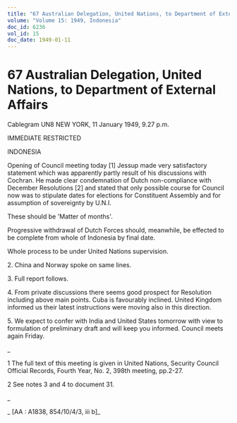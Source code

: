 ```yaml
---
title: "67 Australian Delegation, United Nations, to Department of External Affairs"
volume: "Volume 15: 1949, Indonesia"
doc_id: 6236
vol_id: 15
doc_date: 1949-01-11
---
```


# 67 Australian Delegation, United Nations, to Department of External Affairs

Cablegram UN8 NEW YORK, 11 January 1949, 9.27 p.m.

IMMEDIATE RESTRICTED

INDONESIA

Opening of Council meeting today [1] Jessup made very satisfactory statement which was apparently partly result of his discussions with Cochran. He made clear condemnation of Dutch non-compliance with December Resolutions [2] and stated that only possible course for Council now was to stipulate dates for elections for Constituent Assembly and for assumption of sovereignty by U.N.I.

These should be 'Matter of months'.

Progressive withdrawal of Dutch Forces should, meanwhile, be effected to be complete from whole of Indonesia by final date.

Whole process to be under United Nations supervision.

2\. China and Norway spoke on same lines.

3\. Full report follows.

4\. From private discussions there seems good prospect for Resolution including above main points. Cuba is favourably inclined. United Kingdom informed us their latest instructions were moving also in this direction.

5\. We expect to confer with India and United States tomorrow with view to formulation of preliminary draft and will keep you informed. Council meets again Friday.

_

1 The full text of this meeting is given in United Nations, Security Council Official Records, Fourth Year, No. 2, 398th meeting, pp.2-27.

2 See notes 3 and 4 to document 31.

_

_ [AA : A1838, 854/10/4/3, iii b]_
